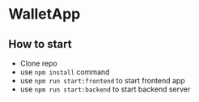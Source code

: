 # WalletApp

## How to start

- Clone repo
- use `npm install` command
- use `npm run start:frontend` to start frontend app
- use `npm run start:backend` to start backend server

##
